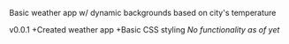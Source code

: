 Basic weather app w/ dynamic backgrounds based on city's temperature

v0.0.1
+Created weather app
+Basic CSS styling
*No functionality as of yet*
